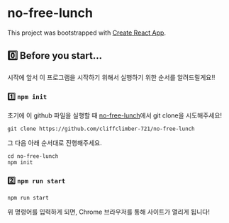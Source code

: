# no-free-lunch

This project was bootstrapped with [Create React App](https://github.com/facebook/create-react-app).

## 0️⃣ Before you start...

시작에 앞서 이 프로그램을 시작하기 위해서 실행하기 위한 순서를 알려드릴게요‼️

### 1️⃣ `npm init` 

초기에 이 github 파일을 실행할 때 [no-free-lunch](https://github.com/cliffclimber-721/no-free-lunch)에서 git clone을 시도해주세요!

```
git clone https://github.com/cliffclimber-721/no-free-lunch
```

그 다음 아래 순서대로 진행해주세요.

```
cd no-free-lunch
npm init
```

### 2️⃣ `npm run start`

```
npm run start
```

위 명령어를 입력하게 되면, Chrome 브라우저를 통해 사이트가 열리게 됩니다!
